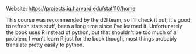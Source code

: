 Website: https://projects.iq.harvard.edu/stat110/home

This course was recommended by the d2l team, so I'll check it out, it's good to refresh stats stuff, been a long time since I've learned it. Unfortunately the book uses R instead of python, but that shouldn't be too much of a problem. I won't learn R just for the book though, most things probably translate pretty easily to python.
